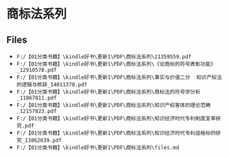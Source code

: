 # 商标法系列

## Files

- `F:/【01分类书籍】\kindle好书\更新1\PDF\商标法系列\11359559.pdf`
- `F:/【01分类书籍】\kindle好书\更新1\PDF\商标法系列\《论商标的符号表彰功能》_12910578.pdf`
- `F:/【01分类书籍】\kindle好书\更新1\PDF\商标法系列\事实与价值二分  知识产权法的逻辑与修辞_14011370.pdf`
- `F:/【01分类书籍】\kindle好书\更新1\PDF\商标法系列\商标法的符号学分析_11867811.pdf`
- `F:/【01分类书籍】\kindle好书\更新1\PDF\商标法系列\知识产权客体的理论范畴_12157823.pdf`
- `F:/【01分类书籍】\kindle好书\更新1\PDF\商标法系列\知识经济时代专利制度变革研究.pdf`
- `F:/【01分类书籍】\kindle好书\更新1\PDF\商标法系列\知识经济时代专利适格标的研究_13862639.pdf`
- `F:/【01分类书籍】\kindle好书\更新1\PDF\商标法系列\files.md`

